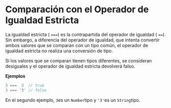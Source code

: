 
# Comparación con el Operador de Igualdad Estricta

La igualdad estricta ( `===`) es la contrapartida del operador de igualdad ( `==`). Sin embargo, a diferencia del operador de igualdad, que intenta convertir ambos valores que se comparan con un tipo común, el operador de igualdad estricta no realiza una conversión de tipo.

Si los valores que se comparan tienen tipos diferentes, se consideran desiguales y el operador de igualdad estricta devolverá falso.

**Ejemplos**

```js
3 ===  3  // true
3 === '3' // false

```

En el segundo ejemplo, `3`es un `Number`tipo y `'3'`es un `String`tipo.